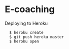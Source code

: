 # E-coaching

Deploying to Heroku
```
  $ heroku create
  $ git push heroku master
  $ heroku open
```
